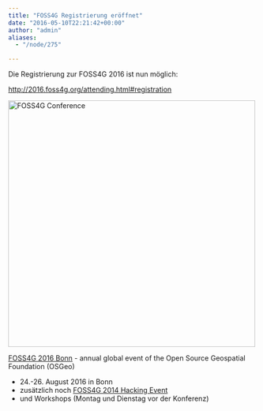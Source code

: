 ```yaml
---
title: "FOSS4G Registrierung eröffnet"
date: "2016-05-10T22:21:42+00:00"
author: "admin"
aliases:
  - "/node/275"

---
```


<p>Die Registrierung zur FOSS4G 2016 ist nun möglich:</p>
<p><a href="http://2016.foss4g.org/attending.html#registration">http://2016.foss4g.org/attending.html#registration</a></p>
<p><a href="http://2016.foss4g.org"> <img alt="FOSS4G Conference" src="https://foss4g2016.org/files/foss4g/media/banners/foss4g2016-banner-lrg-05.png" width="500px" /> </a></p>
<p><a href="http://2016.foss4g.org">FOSS4G 2016 Bonn</a> - annual global event of the Open Source Geospatial Foundation (OSGeo)</p>
<ul>
	<li>
		24.-26. August 2016 in Bonn</li>
	<li>
		zusätzlich noch <a href="https://wiki.osgeo.org/wiki/FOSS4G_2016_Code_Sprint">FOSS4G 2014 Hacking Event </a></li>
	<li>
		und Workshops (Montag und Dienstag vor der Konferenz)</li>
</ul>
